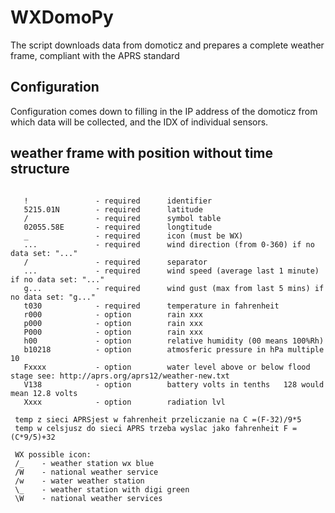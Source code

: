 # WXDomoPy

The script downloads data from domoticz and prepares a complete weather frame, compliant with the APRS standard

## Configuration

Configuration comes down to filling in the IP address of the domoticz from which data will be collected, and the IDX of individual sensors.

## weather frame with position without time structure
```

   !               - required      identifier
   5215.01N        - required      latitude
   /               - required      symbol table
   02055.58E       - required      longtitude
   _               - required      icon (must be WX)
   ...             - required      wind direction (from 0-360) if no data set: "..."
   /               - required      separator
   ...             - required      wind speed (average last 1 minute) if no data set: "..."
   g...            - required      wind gust (max from last 5 mins) if no data set: "g..."
   t030            - required      temperature in fahrenheit
   r000            - option        rain xxx
   p000            - option        rain xxx
   P000            - option        rain xxx
   h00             - option        relative humidity (00 means 100%Rh)
   b10218          - option        atmosferic pressure in hPa multiple 10
   Fxxxx           - option        water level above or below flood stage see: http://aprs.org/aprs12/weather-new.txt
   V138            - option        battery volts in tenths   128 would mean 12.8 volts
   Xxxx            - option        radiation lvl

 temp z sieci APRSjest w fahrenheit przeliczanie na C =(F-32)/9*5
 temp w celsjusz do sieci APRS trzeba wyslac jako fahrenheit F = (C*9/5)+32

 WX possible icon:
 /_    - weather station wx blue
 /W    - national weather service
 /w    - water weather station
 \_    - weather station with digi green
 \W    - national weather services
```